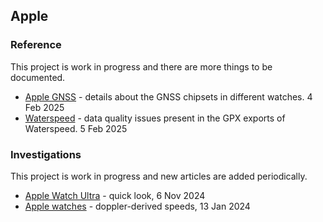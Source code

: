 ## Apple

### Reference

This project is work in progress and there are more things to be documented.

- [Apple GNSS](gnss/README.md) - details about the GNSS chipsets in different watches. 4 Feb 2025
- [Waterspeed](waterspeed/README.md) - data quality issues present in the GPX exports of Waterspeed. 5 Feb 2025



### Investigations

This project is work in progress and new articles are added periodically.

- [Apple Watch Ultra](ultra/README.md) - quick look, 6 Nov 2024
- [Apple watches](watches/README.md) - doppler-derived speeds, 13 Jan 2024
